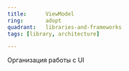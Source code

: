 ```yaml
---
title:      ViewModel
ring:       adopt
quadrant:   libraries-and-frameworks
tags: [library, architecture]

---
```


Организация работы с UI
